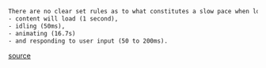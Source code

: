 ```html
There are no clear set rules as to what constitutes a slow pace when loading pages, but there are specific guidelines for indicating:
- content will load (1 second),
- idling (50ms),
- animating (16.7s)
- and responding to user input (50 to 200ms).

```
[source](https://developer.mozilla.org/en-US/docs/Web/Performance/How_long_is_too_long)